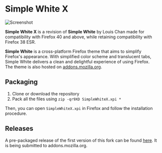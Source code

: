 # Simple White X

![Screenshot](https://cloud.githubusercontent.com/assets/7802430/5057922/27a1813e-6d15-11e4-87f9-fd9d461d7867.png)

**Simple White X** is a revision of **Simple White** by Louis Chan made for compatibility with Firefox 40 and above, while retaining compatibility with Firefox 38 ESR.

**Simple White** is a cross-platform Firefox theme that aims to simplify Firefox's appearance. With simplified color scheme and translucent tabs, Simple White delivers a clean and delightful experience of using Firefox. The theme is also hosted on [addons.mozilla.org](https://addons.mozilla.org/addon/simplewhite/).

## Packaging

1. Clone or download the repository
2. Pack all the files using `zip -qr9XD SimpleWhiteX.xpi *`

Then, you can open `SimpleWhiteX.xpi` in Firefox and follow the installation procedure.

## Releases

A pre-packaged release of the first version of this fork can be found [here](https://github.com/johngraciliano/simplewhite/releases/tag/v2.2b18x1).  It is being submitted to addons.mozilla.org.
